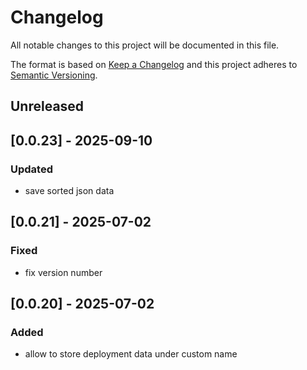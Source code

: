 # Changelog
All notable changes to this project will be documented in this file.

The format is based on [Keep a Changelog](http://keepachangelog.com/en/1.0.0/)
and this project adheres to [Semantic Versioning](http://semver.org/spec/v2.0.0.html).

## Unreleased

## [0.0.23] - 2025-09-10
### Updated
- save sorted json data 

## [0.0.21] - 2025-07-02
### Fixed
- fix version number

## [0.0.20] - 2025-07-02
### Added
- allow to store deployment data under custom name
